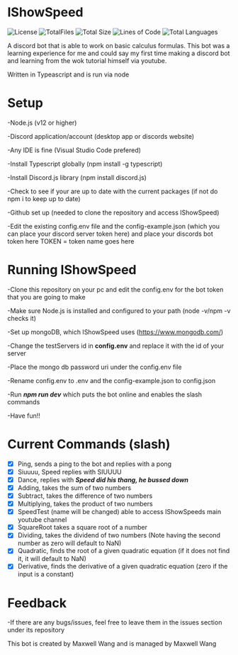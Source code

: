 # IShowSpeed
 ![License](https://img.shields.io/github/license/mwang840/IShowSpeed) ![TotalFiles](https://img.shields.io/github/directory-file-count/mwang840/IShowSpeed) ![Total Size](https://img.shields.io/github/repo-size/mwang840/IShowSpeed) ![Lines of Code](https://img.shields.io/tokei/lines/github/mwang840/IShowSpeed) ![Total Languages](https://img.shields.io/github/languages/count/mwang840/IShowSpeed)

A discord bot that is able to work on basic calculus formulas. This bot was a learning experience for me and could say my first time making a discord bot and learning from the wok tutorial himself via youtube.

Written in Typeascript and is run via node

<h1>Setup</h1>
-Node.js (v12 or higher)


-Discord application/account (desktop app or discords website)

-Any IDE is fine (Visual Studio Code prefered)

-Install Typescript globally (npm install -g typescript)

-Install Discord.js library (npm install discord.js)

-Check to see if your are up to date with the current packages (if not do npm i to keep up to date)

-Github set up (needed to clone the repository and access IShowSpeed)

-Edit the existing config.env file and the config-example.json (which you can place your discord server token here) and place your discords bot token here TOKEN = token name goes here

<h1>Running IShowSpeed</h1>
-Clone this repository on your pc and edit the config.env for the bot token that you are going to make


-Make sure Node.js is installed and configured to your path (node -v/npm -v checks it)

-Set up mongoDB, which IShowSpeed uses (https://www.mongodb.com/)

-Change the testServers id in <b>config.env</b> and replace it with the id of your server

-Place the mongo db password uri under the config.env file

-Rename config.env to .env and the config-example.json to config.json

-Run ***npm run dev***  which puts the bot online and enables the slash commands

-Have fun!!


<h1>Current Commands (slash)</h1>

- [X] Ping, sends a ping to the bot and replies with a pong
- [X] Siuuuu, Speed replies with SIUUUU
- [X] Dance, replies with ***Speed did his thang, he bussed down***
- [X] Adding, takes the sum of two numbers
- [X] Subtract, takes the difference of two numbers
- [X] Multiplying, takes the product of two numbers
- [X] SpeedTest (name will be changed) able to access IShowSpeeds main youtube channel
- [X] SquareRoot takes a square root of a number
- [X] Dividing, takes the dividend of two numbers (Note having the second number as zero will default to NaN)
- [X] Quadratic, finds the root of a given quadratic equation (if it does not find it, it will default to NaN)
- [X] Derivative, finds the derivative of a given quadratic equation (zero if the input is a constant)

<h1>Feedback</h1>
-If there are any bugs/issues, feel free to leave them in the issues section under its repository

<p2>This bot is created by Maxwell Wang and is managed by Maxwell Wang</p2>
